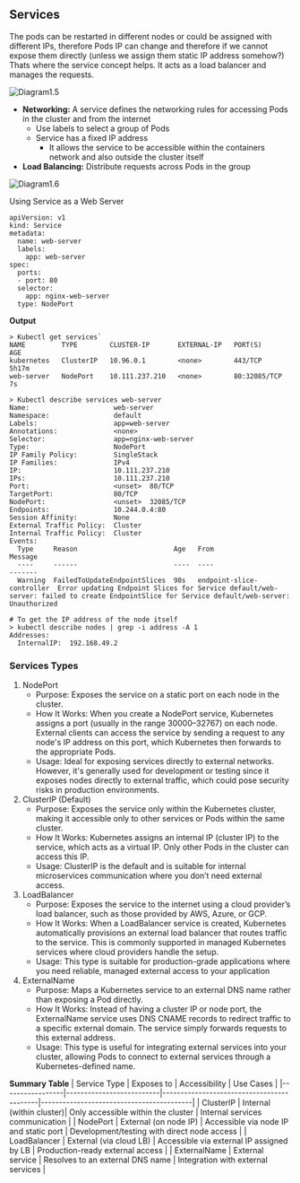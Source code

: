 ## Services

The pods can be restarted in different nodes or could be assigned with different IPs, therefore Pods IP can change and therefore if we cannot expose them directly (unless we assign them static IP address somehow?) Thats where the service concept helps. It acts as a load balancer and manages the requests.

![Diagram1.5](../Kubernetes-basics/diagrams/diagram1.5.png)

- **Networking:** A service defines the networking rules for accessing Pods in the cluster and from the internet
    - Use labels to select a group of Pods
    - Service has a fixed IP address
      - It allows the service to be accessible within the containers network and also outside the cluster itself
- **Load Balancing:** Distribute requests across Pods in the group

![Diagram1.6](../Kubernetes-basics/diagrams/diagram1.6.png)

Using Service as a Web Server
```
apiVersion: v1
kind: Service
metadata:
  name: web-server
  labels:
    app: web-server
spec:
  ports:
  - port: 80
  selector:
    app: nginx-web-server
  type: NodePort

```

**Output**  
```
> Kubectl get services`
NAME         TYPE        CLUSTER-IP       EXTERNAL-IP   PORT(S)        AGE
kubernetes   ClusterIP   10.96.0.1        <none>        443/TCP        5h17m
web-server   NodePort    10.111.237.210   <none>        80:32085/TCP   7s

> Kubectl describe services web-server
Name:                     web-server
Namespace:                default
Labels:                   app=web-server
Annotations:              <none>
Selector:                 app=nginx-web-server
Type:                     NodePort
IP Family Policy:         SingleStack
IP Families:              IPv4
IP:                       10.111.237.210
IPs:                      10.111.237.210
Port:                     <unset>  80/TCP
TargetPort:               80/TCP
NodePort:                 <unset>  32085/TCP
Endpoints:                10.244.0.4:80
Session Affinity:         None
External Traffic Policy:  Cluster
Internal Traffic Policy:  Cluster
Events:
  Type     Reason                        Age   From                       Message
  ----     ------                        ----  ----                       -------
  Warning  FailedToUpdateEndpointSlices  98s   endpoint-slice-controller  Error updating Endpoint Slices for Service default/web-server: failed to create EndpointSlice for Service default/web-server: Unauthorized

# To get the IP address of the node itself
> kubectl describe nodes | grep -i address -A 1
Addresses:
  InternalIP:  192.168.49.2
```

### Services Types

1. NodePort
   - Purpose: Exposes the service on a static port on each node in the cluster.
   - How It Works: When you create a NodePort service, Kubernetes assigns a port (usually in the range 30000–32767) on each node. External clients can access the service by sending a request to any node's IP address on this port, which Kubernetes then forwards to the appropriate Pods.
   - Usage: Ideal for exposing services directly to external networks. However, it's generally used for development or testing since it exposes nodes directly to external traffic, which could pose security risks in production environments.
2. ClusterIP (Default)
   - Purpose: Exposes the service only within the Kubernetes cluster, making it accessible only to other services or Pods within the same cluster.
   - How It Works: Kubernetes assigns an internal IP (cluster IP) to the service, which acts as a virtual IP. Only other Pods in the cluster can access this IP.
   - Usage: ClusterIP is the default and is suitable for internal microservices communication where you don’t need external access.
3. LoadBalancer
   - Purpose: Exposes the service to the internet using a cloud provider’s load balancer, such as those provided by AWS, Azure, or GCP.
   - How It Works: When a LoadBalancer service is created, Kubernetes automatically provisions an external load balancer that routes traffic to the service. This is commonly supported in managed Kubernetes services where cloud providers handle the setup.
   - Usage: This type is suitable for production-grade applications where you need reliable, managed external access to your application
4. ExternalName
   - Purpose: Maps a Kubernetes service to an external DNS name rather than exposing a Pod directly.
   - How It Works: Instead of having a cluster IP or node port, the ExternalName service uses DNS CNAME records to redirect traffic to a specific external domain. The service simply forwards requests to this external address.
   - Usage: This type is useful for integrating external services into your cluster, allowing Pods to connect to external services through a Kubernetes-defined name.

**Summary Table**
| Service Type    | Exposes to               | Accessibility                             | Use Cases                                |
|-----------------|--------------------------|-------------------------------------------|------------------------------------------|
| ClusterIP       | Internal (within cluster)| Only accessible within the cluster        | Internal services communication          |
| NodePort        | External (on node IP)    | Accessible via node IP and static port    | Development/testing with direct node access |
| LoadBalancer    | External (via cloud LB)  | Accessible via external IP assigned by LB | Production-ready external access         |
| ExternalName    | External service         | Resolves to an external DNS name          | Integration with external services       |
